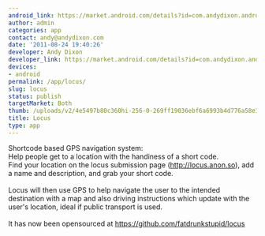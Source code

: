 ```yaml
---
android_link: https://market.android.com/details?id=com.andydixon.android.locus
author: admin
categories: app
contact: andy@andydixon.com
date: '2011-08-24 19:40:26'
developer: Andy Dixon
developer_link: https://market.android.com/details?id=com.andydixon.android.locus
devices: 
- android
permalink: /app/locus/
slug: locus
status: publish
targetMarket: Both
thumb: /uploads/v2/4e5497b80c360hi-256-0-269ff19036ebf6a6993b4d776a58e1587db2c796.png
title: Locus
type: app
---
```


Shortcode based GPS navigation system:<br />
Help people get to a location with the handiness of a short code.<br />
Find your location on the locus submission page (http://locus.anon.so), add a name and description, and grab your short code.<br />
<br />
Locus will then use GPS to help navigate the user to the intended destination with a map and also driving instructions which update with the user's location, ideal if public transport is used.<br />
<br />
It has now been opensourced at https://github.com/fatdrunkstupid/locus
